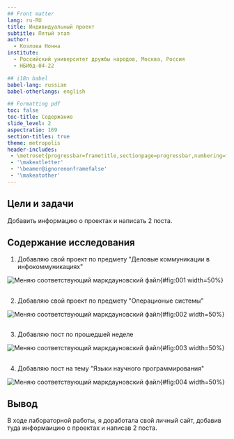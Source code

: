 ```yaml
---
## Front matter
lang: ru-RU
title: Индивидуальный проект
subtitle: Пятый этап
author:
  - Козлова Нонна
institute:
  - Российский университет дружбы народов, Москва, Россия
  - НБИбд-04-22

## i18n babel
babel-lang: russian
babel-otherlangs: english

## Formatting pdf
toc: false
toc-title: Содержание
slide_level: 2
aspectratio: 169
section-titles: true
theme: metropolis
header-includes:
 - \metroset{progressbar=frametitle,sectionpage=progressbar,numbering=fraction}
 - '\makeatletter'
 - '\beamer@ignorenonframefalse'
 - '\makeatother'
---
```


## Цели и задачи

Добавить информацию о проектах и написать 2 поста.

## Содержание исследования

1. Добавляю свой проект по предмету "Деловые коммуникации в инфокоммуникациях"

![Меняю соответствующий маркдауновский файл](image/1.png){#fig:001 width=50%}

##

2. Добавляю свой проект по предмету "Операционые системы" 

![Меняю соответствующий маркдауновский файл](image/2.png){#fig:002 width=50%}

##

3. Добавляю пост по прошедшей неделе 

![Меняю соответствующий маркдауновский файл](image/3.png){#fig:003 width=50%}

##

4. Добавляю пост на тему "Языки научного программирования" 

![Меняю соответствующий маркдауновский файл](image/4.png){#fig:004 width=50%}

## Вывод

В ходе лабораторной работы, я доработала свой личный сайт, добавив туда информаицию о проектах и  написав 2 поста.


